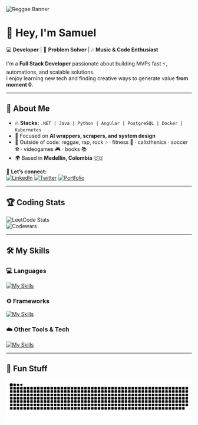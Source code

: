 ![Reggae Banner](https://media0.giphy.com/media/v1.Y2lkPTc5MGI3NjExYzh6d2VzZW9ubnQydXplN3Yya3kxcXA3OHRmZ3czNzFkdmRncnpxNiZlcD12MV9pbnRlcm5hbF9naWZfYnlfaWQmY3Q9Zw/127sxeBDbOqdYk/giphy.gif)

# 👋 Hey, I'm Samuel  

💻 **Developer** | 🚀 **Problem Solver** | 🎶 **Music & Code Enthusiast**  

I'm a **Full Stack Developer** passionate about building MVPs fast ⚡, automations, and scalable solutions.  
I enjoy learning new tech and finding creative ways to generate value **from moment 0**.  

---

## 🌟 About Me
- 🔥 **Stacks:** `.NET | Java | Python | Angular | PostgreSQL | Docker | Kubernetes`
- 🎯 Focused on **AI wrappers, scrapers, and system design**
- 🎸 Outside of code: reggae, rap, rock 🎶 · fitness 💪 · calisthenics · soccer ⚽ · videogames 🎮 · books 📚
- 🌍 Based in **Medellín, Colombia** 🇨🇴  

📩 **Let’s connect:**  
[![LinkedIn](https://img.shields.io/badge/LinkedIn-blue?style=flat-square&logo=linkedin)](https://www.linkedin.com) 
[![Twitter](https://img.shields.io/badge/Twitter-1DA1F2?style=flat-square&logo=twitter&logoColor=white)](https://twitter.com) 
[![Portfolio](https://img.shields.io/badge/Portfolio-%23000000.svg?style=flat-square&logo=firefox&logoColor=white)](#)  

---

## 🏆 Coding Stats  

![LeetCode Stats](https://leetcard.jacoblin.cool/rendxnn?theme=dark&font=Karma&ext=heatmap)  
![Codewars](https://www.codewars.com/users/Rendxnn/badges/large)  

---

## 🛠️ My Skills  

### 💻 Languages  
[![My Skills](https://skillicons.dev/icons?i=python,cs,java,js,html,css)](https://skillicons.dev)  

### ⚙️ Frameworks  
[![My Skills](https://skillicons.dev/icons?i=dotnet,spring,django)](https://skillicons.dev)  

### ☁️ Other Tools & Tech  
[![My Skills](https://skillicons.dev/icons?i=docker,aws,gcp,ubuntu,linux)](https://skillicons.dev)  

---

## 🐍 Fun Stuff
![Snake animation](https://github.com/Platane/snk/raw/output/github-contribution-grid-snake.svg)
